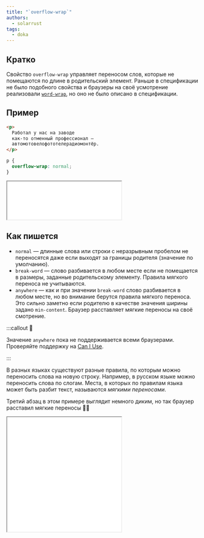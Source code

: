 ```yaml
---
title: "`overflow-wrap`"
authors:
  - solarrust
tags:
  - doka
---
```


## Кратко

Свойство `overflow-wrap` управляет переносом слов, которые не помещаются по длине в родительский элемент. Раньше в спецификации не было подобного свойства и браузеры на своё усмотрение реализовали [`word-wrap`](/css/word-wrap), но оно не было описано в спецификации.

## Пример

<!-- yaspeller ignore:start -->
```html
<p>
  Работал у нас на заводе
  как-то отменный профессионал —
  автомотовелофототелерадиомонтёр.
</p>
```
<!-- yaspeller ignore:end -->

```css
p {
  overflow-wrap: normal;
}
```

<iframe title="Очень длинное слово" src="demos/default/" height="100"></iframe>

## Как пишется

- `normal` — длинные слова или строки с неразрывным пробелом не переносятся даже если выходят за границы родителя (значение по умолчанию).
- `break-word` — слово разбивается в любом месте если не помещается в размеры, заданные родительскому элементу. Правила мягкого переноса не учитываются.
- `anywhere` — как и при значении `break-word` слово разбивается в любом месте, но во внимание берутся правила мягкого переноса. Это сильно заметно если родителю в качестве значения ширины задано `min-content`. Браузер расставляет мягкие переносы на своё смотрение.

:::callout 🤨

Значение `anywhere` пока не поддерживается всеми браузерами. Проверяйте поддержку на [Can I Use](https://caniuse.com/mdn-css_properties_overflow-wrap_anywhere).

:::

В разных языках существуют разные правила, по которым можно переносить слова на новую строку. Например, в русском языке можно переносить слова по слогам. Места, в которых по правилам языка может быть разбит текст, называются _мягкими переносами_.

Третий абзац в этом примере выглядит немного диким, но так браузер расставил мягкие переносы 🤷‍♀️

<iframe title="Разные значения" src="demos/values/" height="300"></iframe>
